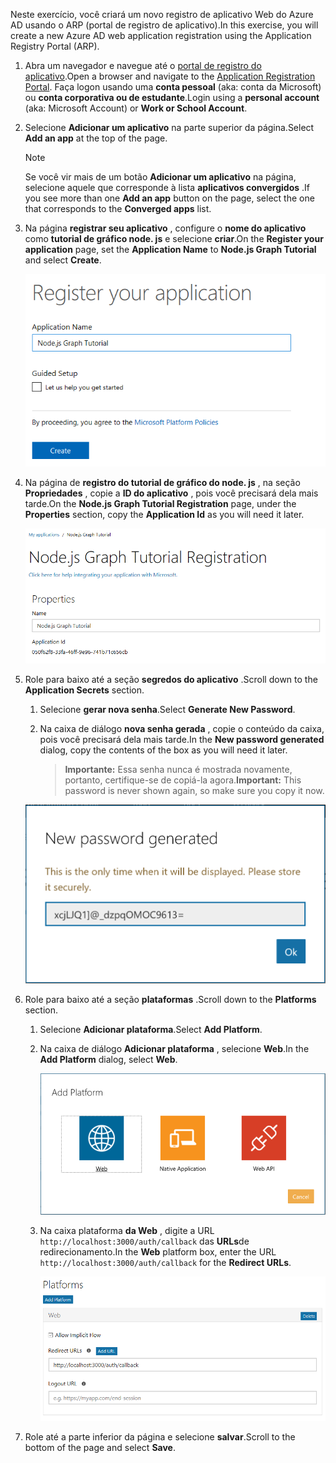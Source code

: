 <!-- markdownlint-disable MD002 MD041 -->

<span data-ttu-id="9e8b1-101">Neste exercício, você criará um novo registro de aplicativo Web do Azure AD usando o ARP (portal de registro de aplicativo).</span><span class="sxs-lookup"><span data-stu-id="9e8b1-101">In this exercise, you will create a new Azure AD web application registration using the Application Registry Portal (ARP).</span></span>

1. <span data-ttu-id="9e8b1-102">Abra um navegador e navegue até o [portal de registro do aplicativo](https://apps.dev.microsoft.com).</span><span class="sxs-lookup"><span data-stu-id="9e8b1-102">Open a browser and navigate to the [Application Registration Portal](https://apps.dev.microsoft.com).</span></span> <span data-ttu-id="9e8b1-103">Faça logon usando uma **conta pessoal** (aka: conta da Microsoft) ou **conta corporativa ou de estudante**.</span><span class="sxs-lookup"><span data-stu-id="9e8b1-103">Login using a **personal account** (aka: Microsoft Account) or **Work or School Account**.</span></span>

1. <span data-ttu-id="9e8b1-104">Selecione **Adicionar um aplicativo** na parte superior da página.</span><span class="sxs-lookup"><span data-stu-id="9e8b1-104">Select **Add an app** at the top of the page.</span></span>

    > [!NOTE]
    > <span data-ttu-id="9e8b1-105">Se você vir mais de um botão **Adicionar um aplicativo** na página, selecione aquele que corresponde à lista **aplicativos convergidos** .</span><span class="sxs-lookup"><span data-stu-id="9e8b1-105">If you see more than one **Add an app** button on the page, select the one that corresponds to the **Converged apps** list.</span></span>

1. <span data-ttu-id="9e8b1-106">Na página **registrar seu aplicativo** , configure o **nome do aplicativo** como **tutorial de gráfico node. js** e selecione **criar**.</span><span class="sxs-lookup"><span data-stu-id="9e8b1-106">On the **Register your application** page, set the **Application Name** to **Node.js Graph Tutorial** and select **Create**.</span></span>

    ![Captura de tela da criação de um novo aplicativo no site do portal de registro de aplicativo](./images/arp-create-app-01.png)

1. <span data-ttu-id="9e8b1-108">Na página de **registro do tutorial de gráfico do node. js** , na seção **Propriedades** , copie a **ID do aplicativo** , pois você precisará dela mais tarde.</span><span class="sxs-lookup"><span data-stu-id="9e8b1-108">On the **Node.js Graph Tutorial Registration** page, under the **Properties** section, copy the **Application Id** as you will need it later.</span></span>

    ![Captura de tela da ID do aplicativo recém-criado](./images/arp-create-app-02.png)

1. <span data-ttu-id="9e8b1-110">Role para baixo até a seção **segredos do aplicativo** .</span><span class="sxs-lookup"><span data-stu-id="9e8b1-110">Scroll down to the **Application Secrets** section.</span></span>

    1. <span data-ttu-id="9e8b1-111">Selecione **gerar nova senha**.</span><span class="sxs-lookup"><span data-stu-id="9e8b1-111">Select **Generate New Password**.</span></span>
    1. <span data-ttu-id="9e8b1-112">Na caixa de diálogo **nova senha gerada** , copie o conteúdo da caixa, pois você precisará dela mais tarde.</span><span class="sxs-lookup"><span data-stu-id="9e8b1-112">In the **New password generated** dialog, copy the contents of the box as you will need it later.</span></span>

        > <span data-ttu-id="9e8b1-113">**Importante:** Essa senha nunca é mostrada novamente, portanto, certifique-se de copiá-la agora.</span><span class="sxs-lookup"><span data-stu-id="9e8b1-113">**Important:** This password is never shown again, so make sure you copy it now.</span></span>

    ![Captura de tela da senha do aplicativo recém-criado](./images/arp-create-app-03.png)

1. <span data-ttu-id="9e8b1-115">Role para baixo até a seção **plataformas** .</span><span class="sxs-lookup"><span data-stu-id="9e8b1-115">Scroll down to the **Platforms** section.</span></span>

    1. <span data-ttu-id="9e8b1-116">Selecione **Adicionar plataforma**.</span><span class="sxs-lookup"><span data-stu-id="9e8b1-116">Select **Add Platform**.</span></span>
    1. <span data-ttu-id="9e8b1-117">Na caixa de diálogo **Adicionar plataforma** , selecione **Web**.</span><span class="sxs-lookup"><span data-stu-id="9e8b1-117">In the **Add Platform** dialog, select **Web**.</span></span>

        ![Captura de tela criando uma plataforma para o aplicativo](./images/arp-create-app-04.png)

    1. <span data-ttu-id="9e8b1-119">Na caixa plataforma **da Web** , digite a URL `http://localhost:3000/auth/callback` das **URLs**de redirecionamento.</span><span class="sxs-lookup"><span data-stu-id="9e8b1-119">In the **Web** platform box, enter the URL `http://localhost:3000/auth/callback` for the **Redirect URLs**.</span></span>

        ![Captura de tela da nova plataforma Web adicionada para o aplicativo](./images/arp-create-app-05.png)

1. <span data-ttu-id="9e8b1-121">Role até a parte inferior da página e selecione **salvar**.</span><span class="sxs-lookup"><span data-stu-id="9e8b1-121">Scroll to the bottom of the page and select **Save**.</span></span>
